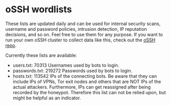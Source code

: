 # oSSH wordlists
These lists are updated daily and can be used for internal security scans, username and password policies, intrusion detection, IP reputation decisions, and so on. Feel free to use them for any purpose. If you want to run your own oSSH cluster to collect data like this, check out the [oSSH repo](https://github.com/toxyl/ossh).  

Currently these lists are available:  
- users.txt: 70313                                                                                                                                                                                                                                                                                   Usernames used by bots to login. 
- passwords.txt: 219272                                                                                                                                                                                                                                                                                   Passwords used by bots to login. 
- hosts.txt: 113542                                                                                                                                                                                                                                                                                   IPs of the connecting bots. Be aware that they can include IPs of VPNs, Tor exit nodes and others that are NOT IPs of the actual attackers. Furthermore, IPs can get reassigned after being recorded by the honeypot. Therefore this list can not be relied upon, but might be helpful as an indicator.
